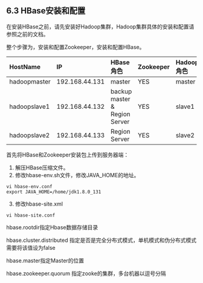 ## 6.3 HBase安装和配置

在安装HBase之前，请先安装好Hadoop集群，Hadoop集群具体的安装和配置请参照之前的文档。

整个步骤为，安装和配置Zookeeper，安装和配置HBase。

| HostName | IP | HBase角色 | Zookeeper | Hadoop角色 |
| :--- | :--- | :--- | :--- | :--- |
| hadoopmaster | 192.168.44.131 | master | YES | master |
| hadoopslave1 | 192.168.44.132 | backup master & Region Server | YES | slave1 |
| hadoopslave2 | 192.168.44.133 | Region Server | YES | slave2 |

首先将HBase和Zookeeper安装包上传到服务器端：

1. 解压HBase压缩文件。
2. 修改hbase-env.sh文件，修改JAVA\_HOME的地址。

```
vi hbase-env.conf
export JAVA_HOME=/home/jdk1.8.0_131
```

  3. 修改hbase-site.xml 

```
vi hbase-site.conf

```

hbase.rootdir指定Hbase数据存储目录

hbase.cluster.distributed 指定是否是完全分布式模式，单机模式和伪分布式模式需要将该值设为false

hbase.master指定Master的位置

hbase.zookeeper.quorum 指定zooke的集群，多台机器以逗号分隔

